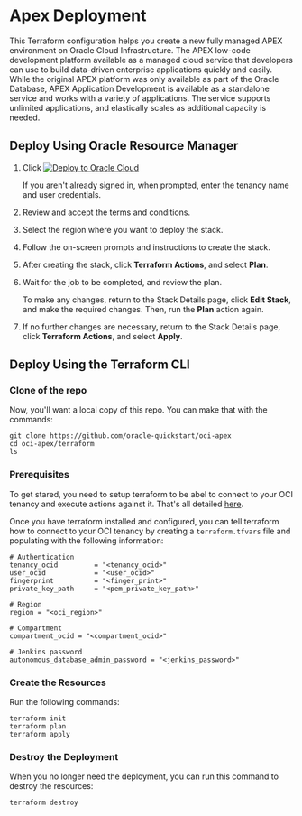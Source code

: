 # Apex Deployment

This Terraform configuration helps you create a new fully managed APEX environment on Oracle Cloud Infrastructure.
The APEX low-code development platform available as a managed cloud service that developers can use to build data-driven enterprise applications quickly and easily.
While the original APEX platform was only available as part of the Oracle Database, APEX Application Development is available as a standalone service and works with a variety of applications. 
The service supports unlimited applications, and elastically scales as additional capacity is needed.

## Deploy Using Oracle Resource Manager

1. Click [![Deploy to Oracle Cloud](https://oci-resourcemanager-plugin.plugins.oci.oraclecloud.com/latest/deploy-to-oracle-cloud.svg)]()

    If you aren't already signed in, when prompted, enter the tenancy name and user credentials.

2. Review and accept the terms and conditions.

3. Select the region where you want to deploy the stack.

4. Follow the on-screen prompts and instructions to create the stack.

5. After creating the stack, click **Terraform Actions**, and select **Plan**.

6. Wait for the job to be completed, and review the plan.

    To make any changes, return to the Stack Details page, click **Edit Stack**, and make the required changes. Then, run the **Plan** action again.

7. If no further changes are necessary, return to the Stack Details page, click **Terraform Actions**, and select **Apply**. 

## Deploy Using the Terraform CLI

### Clone of the repo
Now, you'll want a local copy of this repo. You can make that with the commands:

```
git clone https://github.com/oracle-quickstart/oci-apex
cd oci-apex/terraform
ls
```

### Prerequisites

To get stared, you need to setup terraform to be abel to connect to your OCI tenancy and execute actions against it.  That's all detailed [here](https://github.com/cloud-partners/oci-prerequisites).

Once you have terraform installed and configured, you can tell terraform how to connect to your OCI tenancy by creating a `terraform.tfvars` file and populating with the following information:

```
# Authentication
tenancy_ocid         = "<tenancy_ocid>"
user_ocid            = "<user_ocid>"
fingerprint          = "<finger_print>"
private_key_path     = "<pem_private_key_path>"

# Region
region = "<oci_region>"

# Compartment
compartment_ocid = "<compartment_ocid>"

# Jenkins password
autonomous_database_admin_password = "<jenkins_password>"
```

### Create the Resources

Run the following commands:

```    
terraform init
terraform plan
terraform apply
```

### Destroy the Deployment

When you no longer need the deployment, you can run this command to destroy the resources:

```
terraform destroy
```

